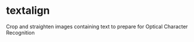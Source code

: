 # textalign
Crop and straighten images containing text to prepare for Optical Character Recognition
